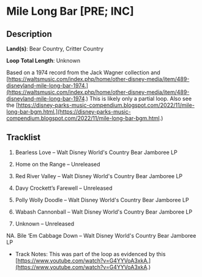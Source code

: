 # Mile Long Bar [PRE; INC]

## Description

**Land(s)**: Bear Country, Critter Country

**Loop Total Length**: Unknown

Based on a 1974 record from the Jack Wagner collection and [https://waltsmusic.com/index.php/home/other-disney-media/item/489-disneyland-mile-long-bar-1974.](https://waltsmusic.com/index.php/home/other-disney-media/item/489-disneyland-mile-long-bar-1974.) This is likely only a partial loop. Also see the [https://disney-parks-music-compendium.blogspot.com/2022/11/mile-long-bar-bgm.html.](https://disney-parks-music-compendium.blogspot.com/2022/11/mile-long-bar-bgm.html.)

## Tracklist

1. Bearless Love – Walt Disney World's Country Bear Jamboree LP


2. Home on the Range – Unreleased


3. Red River Valley – Walt Disney World's Country Bear Jamboree LP


4. Davy Crockett’s Farewell – Unreleased


5. Polly Wolly Doodle – Walt Disney World's Country Bear Jamboree LP


6. Wabash Cannonball – Walt Disney World's Country Bear Jamboree LP


7. Unknown – Unreleased


NA. Bile ‘Em Cabbage Down – Walt Disney World's Country Bear Jamboree LP
- Track Notes: This was part of the loop as evidenced by this [https://www.youtube.com/watch?v=G4YYVoA3xkA.](https://www.youtube.com/watch?v=G4YYVoA3xkA.)
